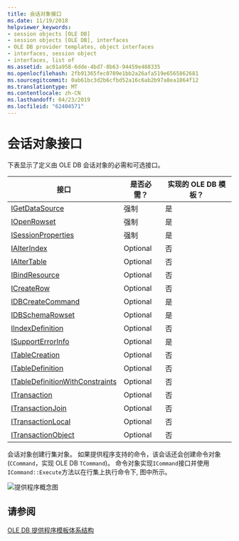 ```yaml
---
title: 会话对象接口
ms.date: 11/19/2018
helpviewer_keywords:
- session objects [OLE DB]
- session objects [OLE DB], interfaces
- OLE DB provider templates, object interfaces
- interfaces, session object
- interfaces, list of
ms.assetid: ac01a958-6dde-4bd7-8b63-94459e488335
ms.openlocfilehash: 2fb91365fec0709e1bb2a26afa519e6565862681
ms.sourcegitcommit: 0ab61bc3d2b6cfbd52a16c6ab2b97a8ea1864f12
ms.translationtype: MT
ms.contentlocale: zh-CN
ms.lasthandoff: 04/23/2019
ms.locfileid: "62404571"
---
```

# <a name="session-object-interfaces"></a>会话对象接口

下表显示了定义由 OLE DB 会话对象的必需和可选接口。

|接口|是否必需？|实现的 OLE DB 模板？|
|---------------|---------------|--------------------------------------|
|[IGetDataSource](/previous-versions/windows/desktop/ms709721(v=vs.85))|强制|是|
|[IOpenRowset](/previous-versions/windows/desktop/ms716946(v=vs.85))|强制|是|
|[ISessionProperties](/previous-versions/windows/desktop/ms713721(v=vs.85))|强制|是|
|[IAlterIndex](/previous-versions/windows/desktop/ms714943(v=vs.85))|Optional|否|
|[IAlterTable](/previous-versions/windows/desktop/ms719764(v=vs.85))|Optional|否|
|[IBindResource](/previous-versions/windows/desktop/ms714936(v=vs.85))|Optional|否|
|[ICreateRow](/previous-versions/windows/desktop/ms716832(v=vs.85))|Optional|否|
|[IDBCreateCommand](/previous-versions/windows/desktop/ms711625(v=vs.85))|Optional|是|
|[IDBSchemaRowset](/previous-versions/windows/desktop/ms713686(v=vs.85))|Optional|是|
|[IIndexDefinition](/previous-versions/windows/desktop/ms711593(v=vs.85))|Optional|否|
|[ISupportErrorInfo](/previous-versions/windows/desktop/ms715816(v=vs.85))|Optional|是|
|[ITableCreation](/previous-versions/windows/desktop/ms713639(v=vs.85))|Optional|否|
|[ITableDefinition](/previous-versions/windows/desktop/ms714277(v=vs.85))|Optional|否|
|[ITableDefinitionWithConstraints](/previous-versions/windows/desktop/ms720947(v=vs.85))|Optional|否|
|[ITransaction](/previous-versions/windows/desktop/ms723053(v=vs.85))|Optional|否|
|[ITransactionJoin](/previous-versions/windows/desktop/ms718071(v=vs.85))|Optional|否|
|[ITransactionLocal](/previous-versions/windows/desktop/ms714893(v=vs.85))|Optional|否|
|[ITransactionObject](/previous-versions/windows/desktop/ms713659(v=vs.85))|Optional|否|

会话对象创建行集对象。 如果提供程序支持的命令，该会话还会创建命令对象 (`CCommand`，实现 OLE DB `TCommand`)。 命令对象实现`ICommand`接口并使用`ICommand::Execute`方法以在行集上执行命令下, 图中所示。

![提供程序概念图](../../data/oledb/media/vc4u551.gif "提供程序概念图")

## <a name="see-also"></a>请参阅

[OLE DB 提供程序模板体系结构](../../data/oledb/ole-db-provider-template-architecture.md)<br/>
